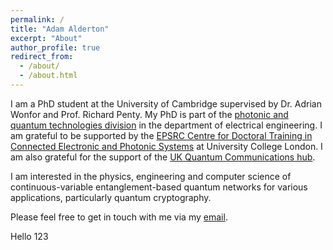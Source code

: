 ```yaml
---
permalink: /
title: "Adam Alderton"
excerpt: "About"
author_profile: true
redirect_from: 
  - /about/
  - /about.html
---
```


I am a PhD student at the University of Cambridge supervised by Dr. Adrian Wonfor and Prof. Richard Penty. My PhD is part of the [photonic and quantum technologies division](https://ee.eng.cam.ac.uk/index.php/photonic-and-quantum-technologies/) in the department of electrical engineering. I am grateful to be supported by the [EPSRC Centre for Doctoral Training in Connected Electronic and Photonic Systems](https://www.ceps-cdt.org/) at University College London. I am also grateful for the support of the [UK Quantum Communications hub](https://www.quantumcommshub.net/).

I am interested in the physics, engineering and computer science of continuous-variable entanglement-based quantum networks for various applications, particularly quantum cryptography.

Please feel free to get in touch with me via my [email](mailto:aa2301@cam.ac.uk).

Hello 123